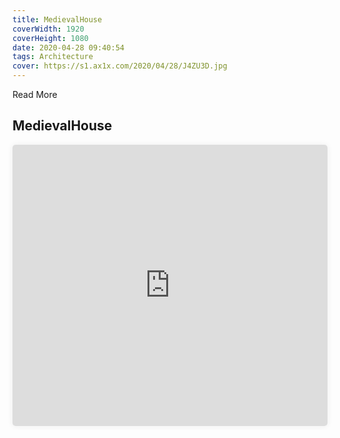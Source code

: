 ```yaml
---
title: MedievalHouse
coverWidth: 1920
coverHeight: 1080
date: 2020-04-28 09:40:54
tags: Architecture
cover: https://s1.ax1x.com/2020/04/28/J4ZU3D.jpg
---
```


Read More
<!-- more -->

## MedievalHouse

<iframe style="width:100%;height:450px;box-shadow:0px 0px 10px #eee;border-radius:5px" src="https://www.ddd.online/jq/webEdit/project/embedProject/fRW5zyTQ-iJYA3CDZ-iKlXe3Uw-sNzv6q5j" frameborder="0" allowvr allowfullscreen mozallowfullscreen="true" webkitallowfullscreen="true" onmousewheel="">
</iframe>